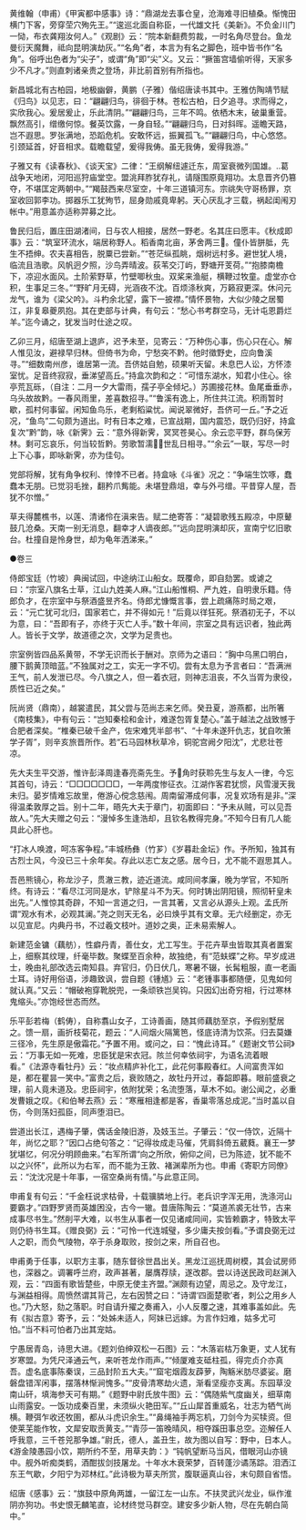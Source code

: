 <!-- { "loadSidebar": true } -->
黄维翰（申甫）《甲寅都中感事》诗：“鼎湖龙去事仓皇，沧海难寻旧植桑。惭愧田横门下客，旁穿茔穴殉先王。”“逡巡北面自称臣，一代雄文托《美新》。不负金川门一恸，布衣龚翔汝何人。”《观剧》云：“院本新翻费剪裁，一时名角尽登台。鱼龙曼衍天魔舞，祗向昆明演劫灰。”“名角”者，本言为有名之脚色，班中皆书作“名角”。俗呼出色者为“尖子”，或谓“角”即“尖”义。又云：“撅笛宫墙偷听得，天家多少不凡才。”则直刺诸亲贵之登场，非比前首别有所指也。

新昌城北有古柏园，地极幽僻，黄鹏（子雅）偕绍唐读书其中。王雅仿陶靖节赋《归鸟》以见志，曰：“翩翩归鸟，徘徊于林。苍松古柏，日夕追寻。求而得之，实欣我心。爰居爰止，乐此清阴。”“翩翩归鸟，三年不鸣。依栖木末，破巢重营。飘然高引，缯缴何惊。餐英饮露，一身自轻。”“翩翩归鸟，日对斜晖。遥瞻天路，岂不遐思。罗张满地，恐蹈危机。安敢怀远，振翼孤飞。”“翩翩归鸟，中心悠悠。引颈延首，好音相求。载瞻载望，爰得我俦。虽无我俦，爰得我游。”

子雅又有《读春秋》、《谈天宝》二律：“王纲解纽遽迁东，周室衰微列国雄。葛战争天地闭，河阳巡狩庙堂空。盟洮拜胙犹存礼，请隧围原竟翔功。太息晋齐仍篡夺，不堪匡定两朝中。”“羯鼓西来尽室空，十年三道镇河东。宗祧失守哥杨罪，京室收回郭李功。掷器乐工犹殉节，屈身勋戚竟卑躬。天心厌乱才三载，祸起闺闱刃帐中。”用意盖亦适称羿募之比。

鲁民归后，置庄田湖渚间，日与农人相接，居然一野老。名其庄曰愿丰。《秋成即事》云：“筑室环流水，端居称野人。稻香南北亩，茅舍两三。僮仆皆胼胝，先生不捂绅。农夫喜相告，脱粟已尝新。”“苍茫纵孤眺，烟树远村多。避世犹人境，临流且浩歌。风帆迥夕照，沙鸟弄晴波。荻苇交汀屿，野塘开芰荷。”“抱膝南檐下，凉迎水面风。土阶萦野草，竹壁唧秋虫。双桨来渔艇，横鞭过牧童。虚堂亦仓积，生事足三冬。”“野旷月无碍，光涵夜不沈。百烦涤秋爽，万籁寂更深。休问元龙气，谁为《梁父吟》。斗杓余北望，露下一披襟。”情怀景物，大似少陵之居蜀江，非复皋夔夙抱。其在吏部与计典，有句云：“愁心书考群空马，无计屯恩爵烂羊。”迄今诵之，犹发当时仕途之叹。

乙卯三月，绍唐至湖上退庐，迟予未至，见寄云：“万种伤心事，伤心只在心。解人惟见汝，避禄早归林。但倚书为命，宁愁突不黔。他时徵野史，应向鲁溪寻。”“细数南州彦，谁居第一流。吾侪姑自勉，硕果听天留。未息巴人讼，方怀漆室忧。足音终寂寂，垂涕望高丘。”持盒次韵和之：“可惜东湖水，知君小住心。徐亭荒瓦砾，（自注：二月一夕大雷雨，孺子亭全倾圮。）苏圃接花林。鱼尾垂垂赤，乌头故故黔。一春风雨里，差喜数招寻。”“鲁溪有逸上，所住共江流。积雨暂时歇，孤村何事留。闲知鱼鸟乐，老剩稻粱忧。闻说翠微好，吾侪可一丘。”予之近况，“鱼鸟”二句颇为道出。时有日本之难，已宣战期，国内震恐，既仍归好，持盒复次“黔”韵，咏《新霁》云：“意外得新霁，冥冥苍昊心。余云恋平野，群鸟保芳林。剩可忘哀乐，何当较哲黔。劳歌暂濡，世乱日相寻。”“余云”一联，写尽一时上下心事，即咏新霁，亦为佳句。

党部将解，犹有角争权利、悻悻不已者。持盒咏《斗雀》况之：“争端生饮啄，蠢蠢本无朋。已觉羽毛挫，翻矜爪觜能。未堪登鼎俎，幸与外弓缯。平昔穿人屋，吾犹不尔憎。”

草夫得麓樵书，以莲、清诸伶在滇来告。赋二绝寄答：“凝碧歌残五殿凉，中原鼙鼓几沧桑。天南一别无消息，翻幸才人谪夜郎。”“远向昆明演却灰，宣南宁忆旧歌台。杜撞自是怜身世，却为龟年洒涕来。”



●卷三

侍郎宝廷（竹坡）典闽试回，中途纳江山船女。既覆命，即自劾罢。或谑之曰：“宗室八旗名士草，江山九姓美人麻。”江山船惟桐、严九姓，自明隶乐籍。侍郎负才，在宗室中与祭酒盛昱齐名。侍郎尤慷慨言事，尝上疏痛陈时局之艰，云：“元亡犹可北归，国家若亡，并不得如元！”后竟以徉狂死。祭酒初无子，不以为意，曰：“吾即有子，亦终于灭亡人手。”数十年间，宗室之具有远识者，独此两人。皆长于文学，故道德之次，文学为足贵也。

宗室例皆四品系黄带，不学无识而长于酬对。京师为之语曰：“胸中乌黑口明白，腰下鹅黄顶暗蓝。”不独属对之工，实无一字不切。尝有太息为予言者曰：“吾满洲王气，前人发泄已尽。今八旗之人，但一着衣冠，则神志沮丧，不久当胥为隶役，质性已近之矣。”

阮尚贤（鼎南），越裳遣民，其父尝与范尚志来乞师。癸丑夏，游燕都，出所箸《南枝集》，中有句云：“岂知秦桧和金计，难遂包胥复楚心。”盖于越法之战致憾于合肥者深矣。“椎秦已破千金产，佐宋难凭半部书”、“十年未遂歼仇志，犹自吹箫学子胥”，则辛亥旅晋所作。若“石马园林秋草冷，铜驼宫阙夕阳沈”，尤悲壮苍凉。

先大夫生平交游，惟许彭泽周逢春亮斋先生。予角时获聆先生与友人一律，今忘其首句，诗云：“□□□□□□□，一年两度惨征衣。江湖作客君犹惯，风雪漫天我未归。晏岁情难忘故里，倦游心傥念慈闱。周南留滞成何事，况复欢场有是非。”深得温柔敦厚之旨。别十二年，晤先大夫于章门，初面即曰：“予未从贼，可以见吾故人。”先大夫赠之句云：“漫悼多生逢浩却，且钦名教得完身。”不知今日有几人能具此心肝也。

“打冰人唤渡，呵冻客争程。”丰城杨彝（竹芗）《岁暮赴金坛》作。予所知，独其有古烈士风，今没已三十余年矣。存此以志亡友之感。居今日，尤不能不遐思其人。

吾邑熊镜心，称龙沙子，贯澈三教，迹近道流。咸同间孝廉，晚为学官，不知所终。有诗云：“看尽江河同是水，铲除星斗不为天。何时铸出阴阳镜，照彻轩皇未出先。”人惟惊其奇辟，不知一言道之归，一言其著，又言必从源头上观。孟氏所谓“观水有术，必观其澜。”尧之则天无名，必曰焕乎其有文章。无六经删定，亦无以见宣尼。内典丹书，不过羲文枝叶。道妙之奥，正未易索解人。

新建范金镛（藕舫），性癖丹青，善仕女，尤工写生。于花卉草虫皆取其真者置案上，细察其纹理，纤毫毕数。聚蝶至百余种，故独绝，有“范蚨蝶”之称。早岁成进士，晚由礼部改选云南知县。弃官归，仍日伏几，寒暑不辍，长髯粗服，直一老画士耳。诗好用俗语，涉趣致讽，尝自题《锺馗》云：“老锺事事都随便，见鬼如何就认真。”又云：“帽破袍穿靴脱兜，一条顽铁岂吴钩。只因幻出奇穷相，行过寒林鬼缩头。”亦饱经世态而然。

乐平彭若梅（鹤俦），自称翥山女子，工诗善画，随其师藕肪至京，予假别墅居之。馈一扇，画折枝菊花，题云：“人间烟火隔篱笆，怪底诗清为饮茶。归去莫嫌三径冷，先生原是傲霜花。”予置不用。或问之，曰：“愧此诗耳。”《题谢文节公祠》云：“万事无如一死难，忠臣犹是宋衣冠。陔兰何幸依祠宇，为语名流着眼看。”《法源寺看牡丹》云：“妆点精庐补化工，此花何事殿春红。人间富贵浑如是，都在瞿昙一笑中。”富贵之后，衰败随之，故牡丹开过，春韶即暮。眼前盛衰之理，前人竟未道及。忠臣祠宇，依附犹荣；名流堕落，草木不如。谢公闻之，必重发曹娥之叹。《和伯琴去燕》云：“寒雁相逢都是客，香巢零落总成泥。”当时盖以自伤，今则荡妇孤臣，同声堕泪已。

尝道出长江，遇梅子肇，偶话金陵旧游，及妓玉兰。子肇云：“仅一侍饮，近隔十年，尚忆之耶？”因口占绝句答之：“记得妆成走马催，凭肩斜倚五葳蕤。襄王一梦犹堪忆，何况分明顾曲来。”右军所谓“向之所欣，俯仰之间，已为陈迹，犹不能不以之兴怀”，此所以为右军，而不能为王敦、褚渊辈所为也。申甫《寄职方同僚》云：“沈沈况是十年事，一宿空桑尚有情。”与此意正同。

申甫复有句云：“千金枉说求枯骨，十载骥膦地上行。老兵识字浑无用，洗涤河山要霸才。”四野罗贤而英雄困没，古今一辙。昔唐陈陶云：“莫道羔裘无壮节，古来成事尽书生。”然削平大难，以书生从事者一仅见诸咸同间，实皆赖霸才，特致太平则仍待书生耳。《赠良弼》云：“可怜一代连城璧，多少庸夫按剑看。”予谓良弼无过人之职，而负气陵物，卒于杀身取败，按剑之来，所自召也。

申甫勇于任事，以职方主事，随东督徐世昌出关。黑龙江巡抚周树模，其会试房师也，深器之。调署呼兰府，政声甚著，屡膺荐牍，遂改郡。尝以诗送民政司赵渊入观，云：“四面有歌皆楚些，中原无使主齐盟。”渊颇有边望，周忌之。及守龙江，与渊益相得。周愤然谓其背己，左右因赞之曰：“诗谓‘四面楚歌’者，刺公之用乡人也。”乃大怒，劾之落职。时自请升擢之奏甫入，小人反覆之速，其难事盖如此。先有《拟古意》寄予，云：“处姊未适人，阿妹已远嫁。为言作妇难，姑多尤可怕。”当不料可怕者乃出其宠姑。

宁愚居青岛，诗思大进。《题刘伯绅双松一石图》云：“木落岩枯万象更，丈人犹有岁寒盟。为凭尺泽通云气，来听苍龙作雨声。”“倾厦难支砥柱孤，得完贞介亦真吾。虚名底事陈秦误，三品封阶五大夫。”“窟宅烟霞友薜萝，陶觞米肪尽婆娑。磨磐盘错浑闲事，摆落林惭涧愧多。”“皮骨清寒劫火遗，渐看坚瘦亦支离。东园草没南山矸，填海参天可有期。”《题野中尉氏放牛图》云：“偶随紫气度幽关，细草南山雨露安。一饭功成秦百里，未须纵火艳田军。”“丘山犀首重威名，壮志为牺气尚横。鞭弭乍收还牧圉，都从斗虎识余生。”“鼻绳袖手两忘机，刀剑今为买犊资。但使莱芜能作牧，文犀安取贡黄支。”“青莎一笛晚晴风，相夺蹊田事总空。迩解任人呼我意，三千苍兕那争雄。”尉氏，德人，盖丑生，故为图以自写：野中，日本人。《游金陵愚园小饮，期所约不至，用草夫韵：》“钝帆望断马当风，借眼河山亦镜中。舰外听痴类鹤，酒酣拔剑技屠龙。十年水木衰荣梦，百转蓬沙谲荡踪。泪洒江东王气歇，夕阳宁为邓林红。”此诗极为草夫所赏，腹联逼真山谷，末句颇自省悟。

绍唐《感事》云：“旗鼓中原角两雄，一留江左一山东。不扶灵武兴龙业，纵作淮阴亦狗功。书史恨无麟笔直，论材终觉马群空。建安多少新人物，尽在先朝白简中。”

